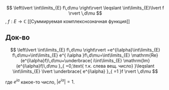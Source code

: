 $$
\left\lvert  \int\limits_{E} f\,d\mu  \right\rvert \leqslant \int\limits_{E}\lvert f \rvert \,d\mu
$$
, $f:E\to \mathbb{C}$ [[Суммируемая комплекснозначная функция]]
## Док-во

$$
\left\lvert  \int\limits_{E} f\,d\mu  \right\rvert =e^{i\alpha}\int\limits_{E} f\,d\mu=\int\limits_{E} e^{ i\alpha }f\,d\mu=\int\limits_{E} \mathrm{Re}(e^{i\alpha}f)\,d\mu+\underbrace{ i\int\limits_{E} \mathrm{Im}(e^{i\alpha}f)\,d\mu }_{ =0,\text{ т.к. слева вещ. число} }\leqslant \int\limits_{E} \lvert \underbrace{ e^{i\alpha} }_{ =1 }f \rvert \,d\mu
$$

где $e^{ i\alpha }$ какое-то число, $\lvert e^{ i\alpha } \rvert=1$.